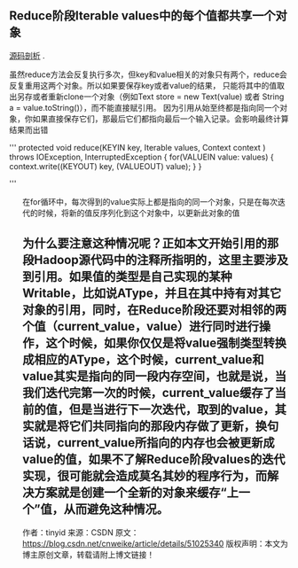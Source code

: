 ## Reduce阶段Iterable values中的每个值都共享一个对象

[源码剖析](https://blog.csdn.net/cnweike/article/details/51025340) .

<p>虽然reduce方法会反复执行多次，但key和value相关的对象只有两个，reduce会反复重用这两个对象。所以如果要保存key或者value的结果，
只能将其中的值取出另存或者重新clone一个对象（例如Text store = new Text(value) 或者 String a = value.toString()），而不能直接赋引用。
因为引用从始至终都是指向同一个对象，你如果直接保存它们，那最后它们都指向最后一个输入记录。会影响最终计算结果而出错
</p>

'''
  protected void reduce(KEYIN key, Iterable<VALUEIN> values, Context context
                        ) throws IOException, InterruptedException {
    for(VALUEIN value: values) {
      context.write((KEYOUT) key, (VALUEOUT) value);
    }
  }

'''

<ul>在for循环中，每次得到的value实际上都是指向的同一个对象，只是在每次迭代的时候，将新的值反序列化到这个对象中，以更新此对象的值
  
  为什么要注意这种情况呢？正如本文开始引用的那段Hadoop源代码中的注释所指明的，这里主要涉及到引用。如果值的类型是自己实现的某种Writable，比如说AType，并且在其中持有对其它对象的引用，同时，在Reduce阶段还要对相邻的两个值（current_value，value）进行同时进行操作，这个时候，如果你仅仅是将value强制类型转换成相应的AType，这个时候，current_value和value其实是指向的同一段内存空间，也就是说，当我们迭代完第一次的时候，current_value缓存了当前的值，但是当进行下一次迭代，取到的value，其实就是将它们共同指向的那段内存做了更新，换句话说，current_value所指向的内存也会被更新成value的值，如果不了解Reduce阶段values的迭代实现，很可能就会造成莫名其妙的程序行为，而解决方案就是创建一个全新的对象来缓存“上一个”值，从而避免这种情况。
--------------------- 
作者：tinyid 
来源：CSDN 
原文：https://blog.csdn.net/cnweike/article/details/51025340 
版权声明：本文为博主原创文章，转载请附上博文链接！


  
